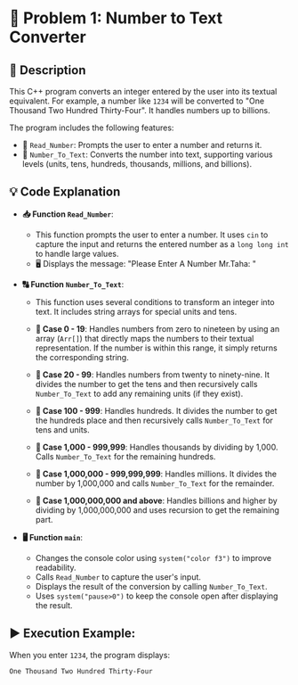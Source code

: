 # 🔢 Problem 1: Number to Text Converter

## 📝 Description
This C++ program converts an integer entered by the user into its textual equivalent. For example, a number like `1234` will be converted to "One Thousand Two Hundred Thirty-Four". It handles numbers up to billions.

The program includes the following features:
- 🔹 `Read_Number`: Prompts the user to enter a number and returns it.
- 🔹 `Number_To_Text`: Converts the number into text, supporting various levels (units, tens, hundreds, thousands, millions, and billions).

## 💡 Code Explanation

- **📥 Function `Read_Number`**:
  - This function prompts the user to enter a number. It uses `cin` to capture the input and returns the entered number as a `long long int` to handle large values.
  - 🖥️ Displays the message: "Please Enter A Number Mr.Taha: "

- **🔠 Function `Number_To_Text`**:
  - This function uses several conditions to transform an integer into text. It includes string arrays for special units and tens.
  
  - **🧮 Case 0 - 19**: Handles numbers from zero to nineteen by using an array (`Arr[]`) that directly maps the numbers to their textual representation. If the number is within this range, it simply returns the corresponding string.
  
  - **🧮 Case 20 - 99**: Handles numbers from twenty to ninety-nine. It divides the number to get the tens and then recursively calls `Number_To_Text` to add any remaining units (if they exist).

  - **🧮 Case 100 - 999**: Handles hundreds. It divides the number to get the hundreds place and then recursively calls `Number_To_Text` for tens and units.

  - **🧮 Case 1,000 - 999,999**: Handles thousands by dividing by 1,000. Calls `Number_To_Text` for the remaining hundreds.

  - **🧮 Case 1,000,000 - 999,999,999**: Handles millions. It divides the number by 1,000,000 and calls `Number_To_Text` for the remainder.

  - **🧮 Case 1,000,000,000 and above**: Handles billions and higher by dividing by 1,000,000,000 and uses recursion to get the remaining part.

- **🖥️ Function `main`**:
  - Changes the console color using `system("color f3")` to improve readability.
  - Calls `Read_Number` to capture the user's input.
  - Displays the result of the conversion by calling `Number_To_Text`.
  - Uses `system("pause>0")` to keep the console open after displaying the result.

## ▶️ Execution Example:
When you enter `1234`, the program displays:
```plaintext
One Thousand Two Hundred Thirty-Four
